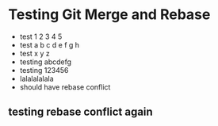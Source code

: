 # Testing Git Merge and Rebase
- test 1 2 3 4 5
- test a b c d e f g h
- test x y z
- testing abcdefg
- testing 123456
- lalalalalala
- should have rebase conflict
## testing rebase conflict again
